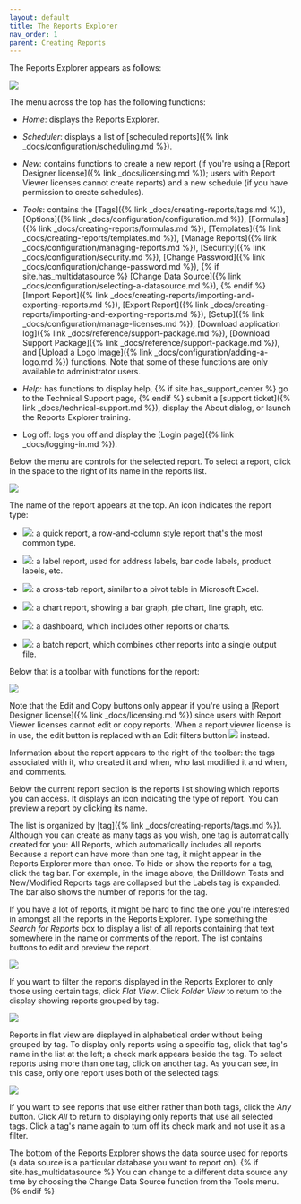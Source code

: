 ```yaml
---
layout: default
title: The Reports Explorer
nav_order: 1
parent: Creating Reports
---
```


The Reports Explorer appears as follows:

![](/assets/images/reportsexplorer.png)

The menu across the top has the following functions:

* *Home*: displays the Reports Explorer.

* *Scheduler*: displays a list of [scheduled reports]({% link _docs/configuration/scheduling.md %}).

* *New*: contains functions to create a new report (if you're using a [Report Designer license]({% link _docs/licensing.md %}); users with Report Viewer licenses cannot create reports) and a new schedule (if you have permission to create schedules).

* *Tools*: contains the [Tags]({% link _docs/creating-reports/tags.md %}), [Options]({% link _docs/configuration/configuration.md %}), [Formulas]({% link _docs/creating-reports/formulas.md %}), [Templates]({% link _docs/creating-reports/templates.md %}), [Manage Reports]({% link _docs/configuration/managing-reports.md %}), [Security]({% link _docs/configuration/security.md %}), [Change Password]({% link _docs/configuration/change-password.md %}), {% if site.has_multidatasource %} [Change Data Source]({% link _docs/configuration/selecting-a-datasource.md %}), {% endif %} [Import Report]({% link _docs/creating-reports/importing-and-exporting-reports.md %}), [Export Report]({% link _docs/creating-reports/importing-and-exporting-reports.md %}), [Setup]({% link _docs/configuration/manage-licenses.md %}),  [Download application log]({% link _docs/reference/support-package.md %}), [Download Support Package]({% link _docs/reference/support-package.md %}), and [Upload a Logo Image]({% link _docs/configuration/adding-a-logo.md %}) functions. Note that some of these functions are only available to administrator users.

* *Help*: has functions to display help, {% if site.has_support_center %} go to the Technical Support page, {% endif %} submit a [support ticket]({% link _docs/technical-support.md %}), display the About dialog, or launch the Reports Explorer training.

* Log off: logs you off and display the [Login page]({% link _docs/logging-in.md %}).

Below the menu are controls for the selected report. To select a report, click in the space to the right of its name in the reports list.

![](/assets/images/currentreport.png)

The name of the report appears at the top. An icon indicates the report type:

* ![](/assets/images/quickreporticon.png): a quick report, a row-and-column style report that's the most common type.

* ![](/assets/images/labelicon.png): a label report, used for address labels, bar code labels, product labels, etc.

* ![](/assets/images/crosstabicon.png): a cross-tab report, similar to a pivot table in Microsoft Excel.

* ![](/assets/images/charticon.png): a chart report, showing a bar graph, pie chart, line graph, etc.

* ![](/assets/images/dashboard.png): a dashboard, which includes other reports or charts.

* ![](/assets/images/batchreporticon.png): a batch report, which combines other reports into a single output file.


Below that is a toolbar with functions for the report:

![](/assets/images/reporttoolbar.png)

Note that the Edit and Copy buttons only appear if you're using a [Report Designer license]({% link _docs/licensing.md %}) since users with Report Viewer licenses cannot edit or copy reports. When a report viewer license is in use, the edit button is replaced with an Edit filters button ![](/assets/images/editfiltersbutton.png) instead.

Information about the report appears to the right of the toolbar: the tags associated with it, who created it and when, who last modified it and when, and comments.

Below the current report section is the reports list showing which reports you can access. It displays an icon indicating the type of report. You can preview a report by clicking its name.

The list is organized by [tag]({% link _docs/creating-reports/tags.md %}). Although you can create as many tags as you wish, one tag is automatically created for you: All Reports, which automatically includes all reports. Because a report can have more than one tag, it might appear in the Reports Explorer more than once. To hide or show the reports for a tag, click the tag bar. For example, in the image above, the Drilldown Tests and New/Modified Reports tags are collapsed but the Labels tag is expanded. The bar also shows the number of reports for the tag.

If you have a lot of reports, it might be hard to find the one you're interested in amongst all the reports in the Reports Explorer. Type something the *Search for Reports* box to display a list of all reports containing that text somewhere in the name or comments of the report. The list contains buttons to edit and preview the report.

![](/assets/images/reportsexplorersearch.png)

If you want to filter the reports displayed in the Reports Explorer to only those using certain tags, click *Flat View*. Click *Folder View* to return to the display showing reports grouped by tag.

![](/assets/images/flatview.png)

Reports in flat view are displayed in alphabetical order without being grouped by tag. To display only reports using a specific tag, click that tag's name in the list at the left; a check mark appears beside the tag. To select reports using more than one tag, click on another tag. As you can see, in this case, only one report uses both of the selected tags:

![](/assets/images/flatview_two_tags.png)

If you want to see reports that use either rather than both tags, click the *Any* button. Click *All* to return to displaying only reports that use all selected tags. Click a tag's name again to turn off its check mark and not use it as a filter.

The bottom of the Reports Explorer shows the data source used for reports (a data source is a particular database you want to report on). {% if site.has_multidatasource %} You can change to a different data source any time by choosing the Change Data Source function from the Tools menu. {% endif %}